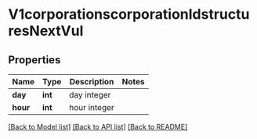 # V1corporationscorporationIdstructuresNextVul

## Properties
Name | Type | Description | Notes
------------ | ------------- | ------------- | -------------
**day** | **int** | day integer | 
**hour** | **int** | hour integer | 

[[Back to Model list]](../README.md#documentation-for-models) [[Back to API list]](../README.md#documentation-for-api-endpoints) [[Back to README]](../README.md)


